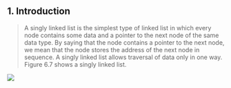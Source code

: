 ## 1. Introduction 


 >  A singly linked list is the simplest type of linked list in which every node contains some data and 
a pointer to the next node of the same data type. By saying that the node contains a pointer to the 
next node, we mean that the node stores the address of the next node in sequence. A singly linked 
list allows traversal of data only in one way. Figure 6.7 shows a singly linked list. 

 <img src = "/DSA-Using-C/image/list/7.png"> 
